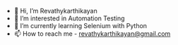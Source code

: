 - 👋 Hi, I’m Revathykarthikayan
- 👀 I’m interested in Automation Testing
- 🌱 I’m currently learning Selenium with Python
- 📫 How to reach me - revathykarthikayan@gmail.com
